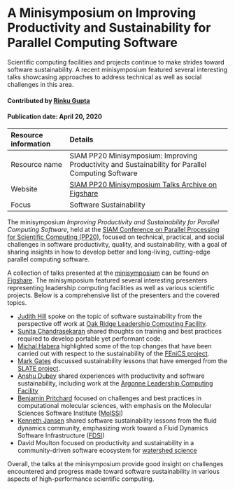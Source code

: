 # A Minisymposium on Improving Productivity and Sustainability for Parallel Computing Software
<!-- deck text start -->
Scientific computing facilities and projects continue to make strides toward software sustainability. A recent minisymposium featured several interesting talks showcasing approaches to address technical as well as social challenges in this area.
<!-- deck text end -->

#### Contributed by [Rinku Gupta](https://github.com/rinkug)

#### Publication date: April 20, 2020

Resource information | Details 
:--- | :--- 
Resource name | SIAM PP20 Minisymposium: Improving Productivity and Sustainability for Parallel Computing Software
Website | [SIAM PP20 Minisymposium Talks Archive on Figshare](https://figshare.com/collections/SIAM_PP20_Minisymposium_Improving_Productivity_and_Sustainability_for_Parallel_Computing_Software/4934688)
Focus | Software Sustainability

The minisymposium *Improving Productivity and Sustainability for Parallel Computing Software*, held at the [SIAM Conference on Parallel Processing for Scientific Computing (PP20)](https://www.siam.org/conferences/cm/program/pp20), focused on technical, practical, and social challenges in software productivity, quality, and sustainability, with a goal of sharing insights in how to develop better and long-living, cutting-edge parallel computing software. 

A collection of talks presented at the [minisymposium](https://meetings.siam.org/sess/dsp_programsess.cfm?SESSIONCODE=67772) can be found on [Figshare](https://figshare.com/collections/SIAM_PP20_Minisymposium_Improving_Productivity_and_Sustainability_for_Parallel_Computing_Software/4934688). The minisymposium featured several interesting presenters representing leadership computing facilities as well as various scientific projects. Below is a comprehensive list of the presenters and the covered topics.

* [Judith Hill](https://www.olcf.ornl.gov/directory/staff-member/judith-hill/) spoke on the topic of software sustainability from the perspective off work at [Oak Ridge Leadership Computing Facility](https://www.olcf.ornl.gov/).
* [Sunita Chandrasekaran](https://www.eecis.udel.edu/~schandra/) shared thoughts on training and best practices required to develop portable yet performant code.
* [Michal Habera](https://github.com/michalhabera) highlighted some of the top changes that have been carried out with respect to the sustainability of the [FEniCS project](https://fenicsproject.org/).
* [Mark Gates](http://www.icl.utk.edu/~mgates3/) discussed sustainability lessons that have emerged from the [SLATE project](https://icl.utk.edu/slate/).
* [Anshu Dubey](https://www.anl.gov/profile/anshu-dubey) shared experiences with productivity and software sustainability, including work at the [Argonne Leadership Computing Facility](https://www.alcf.anl.gov/)
* [Benjamin Pritchard](http://molssi.org/molssi-software-scientist-dr-benjamin-pritchard/) focused on challenges and best practices in computational molecular sciences, with emphasis on the Molecular Sciences Software Institute ([MolSSI](https://molssi.org))
* [Kenneth Jansen](https://www.colorado.edu/aerospace/kenneth-jansen) shared software sustainability lessons from the fluid dynamics community, emphasizing work toward a Fluid Dynamics Software Infrastructure ([FDSI](https://www.colorado.edu/events/cfdsi/learn-more))
* David Moulton focused on productivity and sustainability in a community-driven software ecosystem for [watershed science](https://ideas-productivity.org/ideas-watersheds/)

Overall, the talks at the minisymposium provide good insight on challenges encountered and progress made toward software sustainability in various aspects of high-performance scientific computing.


<!---
Publish: yes
Categories: Development, collaboration
Topics: software engineering, projects and organizations
Tags: training, meta
Level: 2
Prerequisites: defaults
Aggregate: none
--->
